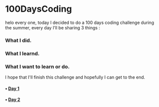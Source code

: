 # 100DaysCoding

helo every one, today I decided to do a 100 days coding challenge during the summer, every day I'll be sharing 3 things :

### What I did.
### What I learnd.
### What I want to learn or do.

I hope that I'll finish this challenge and hopefully I can get to the end.

#### • [Day 1](https://github.com/JoJoDevAdventure/100DaysCoding/blob/main/100Days/Day%201.md)
#### • [Day 2](https://github.com/JoJoDevAdventure/100DaysCoding/blob/main/100Days/Day%202.md)
